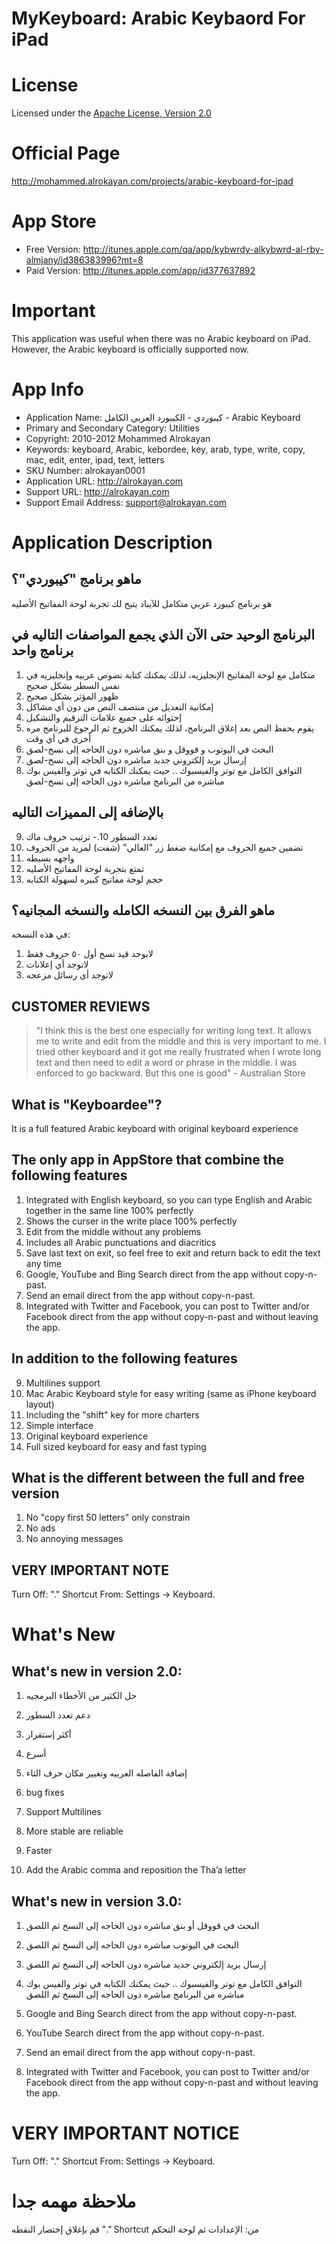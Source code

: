 MyKeyboard: Arabic Keybaord For iPad
=======================================

# License
Licensed under the [Apache License, Version 2.0](http://www.apache.org/licenses/LICENSE-2.0)

# Official Page
http://mohammed.alrokayan.com/projects/arabic-keyboard-for-ipad

# App Store
- Free Version: http://itunes.apple.com/qa/app/kybwrdy-alkybwrd-al-rby-almjany/id386383996?mt=8
- Paid Version: http://itunes.apple.com/app/id377637892

# Important
This application was useful when there was no Arabic keyboard on iPad. However, the Arabic keyboard is officially supported now. 

# App Info
- Application Name: كيبوردي - الكيبورد العربي الكامل - Arabic Keyboard
- Primary and Secondary Category: Utilities
- Copyright: 2010-2012 Mohammed Alrokayan
- Keywords: keyboard, Arabic, kebordee, key, arab, type, write, copy, mac, edit, enter, ipad, text, letters
- SKU Number: alrokayan0001
- Application URL: http://alrokayan.com
- Support URL: http://alrokayan.com
- Support Email Address: support@alrokayan.com

# Application Description
## ‫ ‬ ماهو برنامج "كيبوردي"؟  

هو برنامج كيبورد عربي متكامل للآيباد يتيح لك تجربة لوحة المفاتيح الأصليه

##   البرنامج الوحيد حتى الآن الذي يجمع المواصفات التاليه في برنامج واحد  
 
1. متكامل مع لوحة المفاتيح الإنجليزيه، لذلك يمكنك كتابة نصوص عربيه وإنجليزيه في نفس السطر بشكل صحيح
2. ظهور المؤثر بشكل صحيح
3. إمكانية التعديل من منتصف النص من دون أي مشاكل
4. إحتوائه على جميع علامات الترقيم والتشكيل
5. يقوم بحفظ النص بعد إغلاق البرنامج، لذلك يمكنك الخروج ثم الرجوع للبرنامج مره أخرى في أي وقت
6. البحث في اليوتوب و قووقل و بنق مباشره دون الحاجه إلى نسخ-لصق
7. إرسال بريد إلكتروني جديد مباشره دون الحاجه إلى نسخ-لصق
8. التوافق الكامل مع توتر والفيسبوك .. حيث يمكنك الكتابه في توتر والفيس بوك مباشره من البرنامج مباشره دون الحاجه إلى نسخ-لصق

##   بالإضافه إلى المميزات التاليه  
9. تعدد السطور
10.- ترتيب حروف ماك
11. تضمين جميع الحروف مع إمكانية ضغط زر "العالي" (شفت) لمزيد من الحروف
12. واجهه بسيطه
13. تمتع بتجربة لوحة المفاتيح الأصليه
14. حجم لوحة مفاتيح كبيره لسهولة الكتابه

## ‫ ‬ ماهو الفرق بين النسخه الكامله والنسخه المجانيه؟  
في هذه النسخه:
1. لايوجد قيد نسخ أول ٥٠ حروف فقط
2. لاتوجد أي إعلانات
3. لاتوجد أي رسائل مزعجه


## CUSTOMER REVIEWS
> "I think this is the best one especially for writing long text. It allows me to write and edit from the
> middle and this is very important to me. I tried other keyboard and it got me really frustrated when
> I wrote long text and then need to edit a word or phrase in the middle. I was enforced to go backward.
> But this one is good" - Australian Store

##   What is "Keyboardee"?  
It is a full featured Arabic keyboard with original keyboard experience

##   The only app in AppStore that combine the following features  
1. Integrated with English keyboard, so you can type English and Arabic together in the same line 100% perfectly
2. Shows the curser in the write place 100% perfectly
3. Edit from the middle without any problems
4. Includes all Arabic punctuations and diacritics
5. Save last text on exit, so feel free to exit and return back to edit the text any time
6. Google, YouTube and Bing Search direct from the app without copy-n-past.
7. Send an email direct from the app without copy-n-past.
8. Integrated with Twitter and Facebook, you can post to Twitter and/or Facebook direct from the app without copy-n-past and without leaving the app.

##   In addition to the following features  
9. Multilines support
10. Mac Arabic Keyboard style for easy writing (same as iPhone keyboard layout)
11. Including the "shift" key for more charters
12. Simple interface
13. Original keyboard experience
14. Full sized keyboard for easy and fast typing

##   What is the different between the full and free version  
1. No "copy first 50 letters" only constrain
2. No ads
3. No annoying messages

##   VERY IMPORTANT NOTE  
Turn Off: "." Shortcut
From: Settings -> Keyboard.

# What's New
## What's new in version 2.0:
1. حل الكثير من الأخطاء البرمجيه
2. دعم تعدد السطور
3. أكثر إستقرار
4. أسرع
5. إضافة الفاصله العربيه وتغيير مكان حرف الثاء


1. bug fixes
2. Support Multilines
3. More stable are reliable
4. Faster
5. Add the Arabic comma and reposition the Tha’a letter

## What's new in version 3.0:
1. البحث في قووقل أو بنق مباشره دون الحاجه إلى النسخ ثم اللصق
2. البحث في اليوتوب مباشره دون الحاجه إلى النسخ ثم اللصق
3. إرسال بريد إلكتروني جديد مباشره دون الحاجه إلى النسخ ثم اللصق
4. التوافق الكامل مع توتر والفيسبوك .. حيث يمكنك الكتابه في توتر والفيس بوك مباشره من البرنامج مباشره دون الحاجه إلى النسخ ثم اللصق


1. Google and Bing Search direct from the app without copy-n-past.
2. YouTube Search direct from the app without copy-n-past.
3. Send an email direct from the app without copy-n-past.
4. Integrated with Twitter and Facebook, you can post to Twitter and/or Facebook direct from the app without copy-n-past and without leaving the app.

#   VERY IMPORTANT NOTICE  
Turn Off: "." Shortcut
From: Settings -> Keyboard.

#   ملاحظة مهمه جدا  
قم بإغلاق إختصار النقطه
"." Shortcut
من: الإعدادات ثم لوحة التحكم
